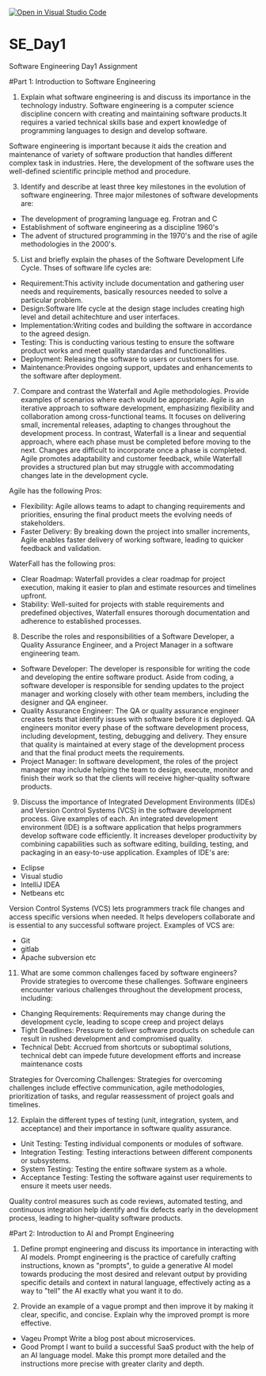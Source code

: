 [![Open in Visual Studio Code](https://classroom.github.com/assets/open-in-vscode-2e0aaae1b6195c2367325f4f02e2d04e9abb55f0b24a779b69b11b9e10269abc.svg)](https://classroom.github.com/online_ide?assignment_repo_id=18306846&assignment_repo_type=AssignmentRepo)

# SE_Day1

Software Engineering Day1 Assignment

#Part 1: Introduction to Software Engineering

1. Explain what software engineering is and discuss its importance in the technology industry.
  Software engineering is a computer science discipline concern with creating and maintaining software products.It requires a varied technical skills base and expert knowledge of   programming languages to design and develop software.

  Software engineering is important because it aids the creation and maintenance of variety of software production that handles different complex task in industries. Here, the     development of the software uses the well-defined scientific principle method and procedure.


3. Identify and describe at least three key milestones in the evolution of software engineering.
  Three major milestones of software developments are:
  - The development of programing language eg. Frotran and C
  - Establishment of software engineering as a discipline 1960's
  - The advent of structured programming in the 1970's and the rise of agile methodologies in the 2000's. 

5. List and briefly explain the phases of the Software Development Life Cycle.
Thses of software life cycles are:
  - Requirement:This activity include documentation and gathering user needs and requirements, basically resources needed to solve a particular problem. 
  - Design:Software life cycle at the design stage includes creating high level and detail achitechture and user interfaces. 
  - Implementation:Writing codes and building the software in accordance to the agreed design. 
  - Testing: This is conducting various testing to ensure the software product works and meet quality standardas and functionalities.
  - Deployment: Releasing the software to users or customers for use. 
  - Maintenance:Provides ongoing support, updates and enhancements to the software after deployment. 

7. Compare and contrast the Waterfall and Agile methodologies. Provide examples of scenarios where each would be appropriate.
Agile is an iterative approach to software development, emphasizing flexibility and collaboration among cross-functional teams. It focuses on delivering small, incremental releases, adapting to changes throughout the development process. In contrast, Waterfall is a linear and sequential approach, where each phase must be completed before moving to the next. Changes are difficult to incorporate once a phase is completed. Agile promotes adaptability and customer feedback, while Waterfall provides a structured plan but may struggle with accommodating changes late in the development cycle.

Agile has the following Pros:
  * Flexibility: Agile allows teams to adapt to changing requirements and priorities, ensuring the final product meets the evolving needs of stakeholders.
  * Faster Delivery: By breaking down the project into smaller increments, Agile enables faster delivery of working software, leading to quicker feedback and validation.

WaterFall has the following pros:
  * Clear Roadmap: Waterfall provides a clear roadmap for project execution, making it easier to plan and estimate resources and timelines upfront.
  * Stability: Well-suited for projects with stable requirements and predefined objectives, Waterfall ensures thorough documentation and adherence to established processes.

8. Describe the roles and responsibilities of a Software Developer, a Quality Assurance Engineer, and a Project Manager in a software engineering team.
  * Software Developer: The developer is responsible for writing the code and developing the entire software product. Aside from coding, a software developer is responsible for     sending updates to the project manager and working closely with other team members, including the designer and QA engineer. 
  * Quality Assurance Engineer: The QA or quality assurance engineer creates tests that identify issues with software before it is deployed. QA engineers monitor every phase of     the software development process, including development, testing, debugging and delivery. They ensure that quality is maintained at every stage of the development process and     that the final product meets the requirements.
  * Project Manager: In software development, the roles of the project manager may include helping the team to design, execute, monitor and finish their work so that the clients   will receive higher-quality software products. 

9. Discuss the importance of Integrated Development Environments (IDEs) and Version Control Systems (VCS) in the software development process. Give examples of each.
An integrated development environment (IDE) is a software application that helps programmers develop software code efficiently. It increases developer productivity by combining capabilities such as software editing, building, testing, and packaging in an easy-to-use application. Examples of IDE's are:
  - Eclipse
  - Visual studio
  - IntelliJ IDEA
  - Netbeans etc

Version Control Systems (VCS) lets programmers track file changes and access specific versions when needed. It helps developers collaborate and is essential to any successful software project. Examples of VCS are: 
  - Git
  - gitlab
  - Apache subversion etc 

11. What are some common challenges faced by software engineers? Provide strategies to overcome these challenges.
Software engineers encounter various challenges throughout the development process, including:
  - Changing Requirements: Requirements may change during the development cycle, leading to scope creep and project delays
  - Tight Deadlines: Pressure to deliver software products on schedule can result in rushed development and compromised quality.
  - Technical Debt: Accrued from shortcuts or suboptimal solutions, technical debt can impede future development efforts and increase maintenance costs
  
  Strategies for Overcoming Challenges: Strategies for overcoming challenges include effective communication, agile methodologies, prioritization of tasks, and regular         reassessment of project goals and timelines.


12. Explain the different types of testing (unit, integration, system, and acceptance) and their importance in software quality assurance.
  - Unit Testing: Testing individual components or modules of software.
  - Integration Testing: Testing interactions between different components or subsystems.
  - System Testing: Testing the entire software system as a whole.
  - Acceptance Testing: Testing the software against user requirements to ensure it meets user needs.

Quality control measures such as code reviews, automated testing, and continuous integration help identify and fix defects early in the development process, leading to higher-quality software products.


#Part 2: Introduction to AI and Prompt Engineering


1. Define prompt engineering and discuss its importance in interacting with AI models.
  Prompt engineering is the practice of carefully crafting instructions, known as "prompts", to guide a generative AI model towards producing the most desired and relevant output   by providing specific details and context in natural language, effectively acting as a way to "tell" the AI exactly what you want it to do. 

2. Provide an example of a vague prompt and then improve it by making it clear, specific, and concise. Explain why the improved prompt is more effective.
  * Vageu Prompt
  Write a blog post about microservices.
  * Good Prompt
  I want to build a successful SaaS product with the help of an AI language model. Make this prompt more detailed and the instructions more precise with greater clarity and depth.
  
